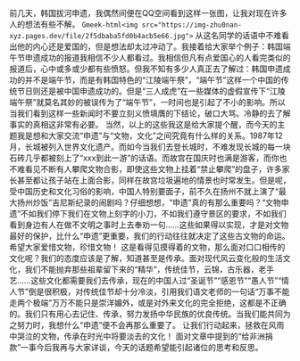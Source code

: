 前几天，韩国拔河申遗，我偶然间便在QQ空间看到这样一张图，让我对现在许多人的想法有些不解。
`Gmeek-html<img src="https://img-zhu0nan-xyz.pages.dev/file/2f5dbaba5fd0b4acb5e66.jpg">`
 从这名同学的话语中不难看出他的内心还是爱国的，但是想法却太过冲动了。我接着给大家举个例子：韩国端午节申遗成功的报道我相信不少人都看过。我相信但凡有点爱国心的人看完类似的报道后，心中或多或少都有些愤怒。但我不知有多少人真正去了解过：韩国申遗成功的并不是端午节，而是有韩国特色的“江陵端午祭”，“端午节”这样一个中国的传统节日则还是被中国申遗成功的。但是“三人成虎”在一些媒体的虚假宣传下“江陵端午祭”就莫名其妙的被误传为了“端午节”，一时间也是引起了不小的影响。所以当我们看到这样一些新闻时不要立刻义愤填膺的下结论，破口大骂。冷静的去了解事实的真相这非常有必要。
当然，以上的这些我这是给大家提个醒，而今天的主题我是想和大家交流“申遗”与“文物，文化”之间究竟有什么样的关系。1987年12月，长城被列入世界文化遗产。而如今当我们去登长城时，不难发现长城的每一块石砖几乎都被刻上了“xxx到此一游”的话语。而故宫在国庆时也满是游客，而你也不难看见不断有人攀爬文物合影，即使这些文物上挂着“禁止攀爬”的盘子，许多家长甚至都让孩子站在上面合影，同样在故宫垃圾遍地的情景也时常发生。但是呢，受中国历史和文化习俗的影响，中国人特别要面子，前不久在扬州不就上演了“最大扬州炒饭”吉尼斯纪录的闹剧吗？仔细想想，“申遗”真的有那么重要吗？“文物申遗”不如我们停下我们在文物上刻字的小刀，不如我们遵守景区的要求，不如我们看到身边有人在做不文明之事时上去奉劝一句……这些如果得以实现，才是对文物最好的保护，比什么“申遗”更重要，我们的行动往往就决定了这些古文物的命运。希望大家爱惜文物，珍惜文物！
这是看得见摸得着的文物，那么面对口口相传的文化呢？我们的态度应该是了解，知道甚至是传承。面对现代风云变化般的生活文化，我们不能抛弃那些祖辈留下来的“精华”，传统佳节，云锦，古乐器，老手艺……这些文化都需要我们去传承，现在的中国人过“圣诞节”“感恩节”“愚人节”“情人节”倒是很积极，对传统佳节却十分冷淡，引用我们语文老师的一句话“万事不能走两个极端”万万不能只是崇洋媚外，或是对外来文化的完全拒绝，这都是不正确的。我们只有用心去记住、传承，努力发扬中华民族的优良传统。当我们能共同为之努力时，我想什么“申遗”便不会再那么重要了。
让我们行动起来，拯救在风雨中哭泣的文物，传承在时光中将要淡去的文化！
面对文章中提到的“给非洲捐款”一事今后我再与大家详谈，今天的话题希望能引起诸位的思考和反思。
<!-- ##{"timestamp":1450247340}## -->